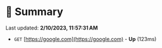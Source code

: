 # 📖 Summary
Last updated: **2/10/2023, 11:57:31 AM**

- `GET` [https://google.com](https://google.com) - **Up** (123ms)
